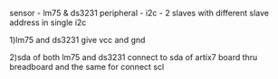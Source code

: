 sensor - lm75 & ds3231
peripheral - i2c - 2 slaves with different slave address in single i2c

1)lm75 and ds3231 give vcc and gnd


2)sda of both lm75 and ds3231 connect to sda of artix7 board thru breadboard 
and the same for connect scl


<readme to follow>
